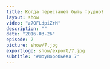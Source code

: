 ```yaml
---
title: Когда перестанет быть трудно?
layout: show
video: "z7OFLdpiZrM"
description: ""
date: "2016-03-26"
episode: 7
picture: show/7.jpg
exportlogo: show/export/7.jpg
subtitle: '#ШоуВоробьёва 7'
---
```

